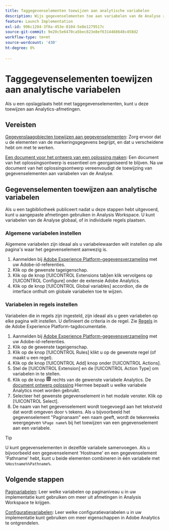 ```yaml
---
title: Taggegevenselementen toewijzen aan analytische variabelen
description: Wijs gegevenselementen toe aan variabelen van de Analyse zodat u hen als afmetingen in Analysis Workspace kunt gebruiken.
feature: Launch Implementation
exl-id: 996c1204-3f8a-453e-8104-5e8e1279517c
source-git-commit: 9e20c5e6470ca5bec823e8ef6314468648c458d2
workflow-type: tm+mt
source-wordcount: '430'
ht-degree: 0%

---
```



# Taggegevenselementen toewijzen aan analytische variabelen

Als u een opslagplaats hebt met taggegevenselementen, kunt u deze toewijzen aan Analytics-afmetingen.

## Vereisten

[Gegevenslaagobjecten toewijzen aan gegevenselementen](layer-to-elements.md): Zorg ervoor dat u de elementen van de markeringsgegevens begrijpt, en dat u verscheidene hebt om met te werken.

[Een document voor het ontwerp van een oplossing maken](../prepare/solution-design.md): Een document van het oplossingsontwerp is essentieel om georganiseerd te blijven. Na uw document van het oplossingsontwerp vereenvoudigt de toewijzing van gegevenselementen aan variabelen van de Analyse.

## Gegevenselementen toewijzen aan analytische variabelen

Als u een tagbibliotheek publiceert nadat u deze stappen hebt uitgevoerd, kunt u aangepaste afmetingen gebruiken in Analysis Workspace. U kunt variabelen van de Analyse globaal, of in individuele regels plaatsen.

### Algemene variabelen instellen

Algemene variabelen zijn ideaal als u variabelewaarden wilt instellen op alle pagina&#39;s waar het gegevenselement aanwezig is.

1. Aanmelden bij [Adobe Experience Platform-gegevensverzameling](https://experience.adobe.com/data-collection) met uw Adobe-id-referenties.
1. Klik op de gewenste tageigenschap.
1. Klik op de knop [!UICONTROL Extensions tab]en klik vervolgens op [!UICONTROL Configure] onder de extensie Adobe Analytics.
1. Klik op de knop [!UICONTROL Global variables] accordion, die de interface onthult om globale variabelen toe te wijzen.

### Variabelen in regels instellen

Variabelen die in regels zijn ingesteld, zijn ideaal als u geen variabelen op elke pagina wilt instellen. U definieert de criteria in de regel. Zie [Regels](https://experienceleague.adobe.com/docs/experience-platform/tags/ui/rules.html) in de Adobe Experience Platform-tagdocumentatie.

1. Aanmelden bij [Adobe Experience Platform-gegevensverzameling](https://experience.adobe.com/data-collection) met uw Adobe-id-referenties.
1. Klik op de gewenste tageigenschap.
1. Klik op de knop [!UICONTROL Rules] klikt u op de gewenste regel (of maakt u een regel).
1. Klik op de knop [!UICONTROL Add] knop onder [!UICONTROL Actions].
1. Stel de [!UICONTROL Extension] en de [!UICONTROL Action Type] om variabelen in te stellen.
1. Klik op de knop ![Gegevenselement](assets/data-element.png) rechts van de gewenste variabele Analytics. De [document ontwerp oplossing](../prepare/solution-design.md) Hiermee bepaalt u welke variabele Analytics moet worden gebruikt.
1. Selecteer het gewenste gegevenselement in het modale venster. Klik op [!UICONTROL Select].
1. De naam van het gegevenselement wordt toegevoegd aan het tekstveld dat wordt omgeven door `%` tekens. Als u bijvoorbeeld het gegevenselement &quot;Paginanaam&quot; een naam geeft, wordt de tekenreeks weergegeven `%Page name%` bij het toewijzen van een gegevenselement aan een variabele.

>[!TIP]
>
>U kunt gegevenselementen in dezelfde variabele samenvoegen. Als u bijvoorbeeld een gegevenselement &#39;Hostname&#39; en een gegevenselement &#39;Pathname&#39; hebt, kunt u beide elementen combineren in één variabele met `%Hostname%%Pathname%`.

## Volgende stappen

[Paginariabelen](../vars/page-vars/page-variables.md): Leer welke variabelen op paginaniveau u in uw implementatie kunt gebruiken om meer uit afmetingen in Analysis Workspace te krijgen.

[Configuratievariabelen](../vars/config-vars/configuration-variables.md): Leer welke configuratievariabelen u in uw implementatie kunt gebruiken om meer eigenschappen in Adobe Analytics te ontgrendelen.
